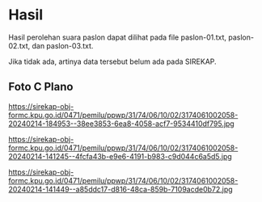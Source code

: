 # Hasil

Hasil perolehan suara paslon dapat dilihat pada file paslon-01.txt, paslon-02.txt, dan paslon-03.txt.

Jika tidak ada, artinya data tersebut belum ada pada SIREKAP.

## Foto C Plano

https://sirekap-obj-formc.kpu.go.id/0471/pemilu/ppwp/31/74/06/10/02/3174061002058-20240214-184953--38ee3853-6ea8-4058-acf7-9534410df795.jpg

https://sirekap-obj-formc.kpu.go.id/0471/pemilu/ppwp/31/74/06/10/02/3174061002058-20240214-141245--4fcfa43b-e9e6-4191-b983-c9d044c6a5d5.jpg

https://sirekap-obj-formc.kpu.go.id/0471/pemilu/ppwp/31/74/06/10/02/3174061002058-20240214-141449--a85ddc17-d816-48ca-859b-7109acde0b72.jpg
